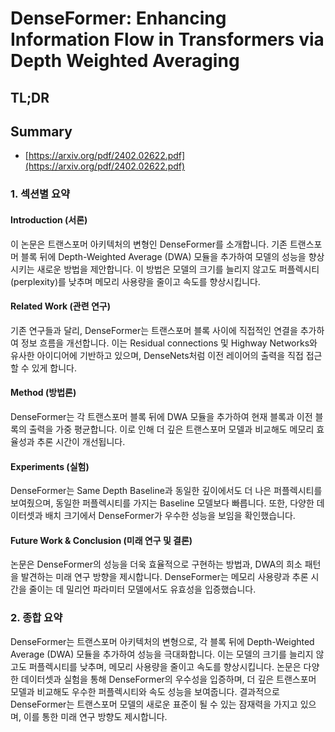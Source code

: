 # DenseFormer: Enhancing Information Flow in Transformers via Depth Weighted Averaging
## TL;DR
## Summary
- [https://arxiv.org/pdf/2402.02622.pdf](https://arxiv.org/pdf/2402.02622.pdf)

### 1. 섹션별 요약

#### Introduction (서론)
이 논문은 트랜스포머 아키텍처의 변형인 DenseFormer를 소개합니다. 기존 트랜스포머 블록 뒤에 Depth-Weighted Average (DWA) 모듈을 추가하여 모델의 성능을 향상시키는 새로운 방법을 제안합니다. 이 방법은 모델의 크기를 늘리지 않고도 퍼플렉시티(perplexity)를 낮추며 메모리 사용량을 줄이고 속도를 향상시킵니다.

#### Related Work (관련 연구)
기존 연구들과 달리, DenseFormer는 트랜스포머 블록 사이에 직접적인 연결을 추가하여 정보 흐름을 개선합니다. 이는 Residual connections 및 Highway Networks와 유사한 아이디어에 기반하고 있으며, DenseNets처럼 이전 레이어의 출력을 직접 접근할 수 있게 합니다.

#### Method (방법론)
DenseFormer는 각 트랜스포머 블록 뒤에 DWA 모듈을 추가하여 현재 블록과 이전 블록의 출력을 가중 평균합니다. 이로 인해 더 깊은 트랜스포머 모델과 비교해도 메모리 효율성과 추론 시간이 개선됩니다.

#### Experiments (실험)
DenseFormer는 Same Depth Baseline과 동일한 깊이에서도 더 나은 퍼플렉시티를 보여줬으며, 동일한 퍼플렉시티를 가지는 Baseline 모델보다 빠릅니다. 또한, 다양한 데이터셋과 배치 크기에서 DenseFormer가 우수한 성능을 보임을 확인했습니다.

#### Future Work & Conclusion (미래 연구 및 결론)
논문은 DenseFormer의 성능을 더욱 효율적으로 구현하는 방법과, DWA의 희소 패턴을 발견하는 미래 연구 방향을 제시합니다. DenseFormer는 메모리 사용량과 추론 시간을 줄이는 데 밀리언 파라미터 모델에서도 유효성을 입증했습니다.

### 2. 종합 요약

DenseFormer는 트랜스포머 아키텍처의 변형으로, 각 블록 뒤에 Depth-Weighted Average (DWA) 모듈을 추가하여 성능을 극대화합니다. 이는 모델의 크기를 늘리지 않고도 퍼플렉시티를 낮추며, 메모리 사용량을 줄이고 속도를 향상시킵니다. 논문은 다양한 데이터셋과 실험을 통해 DenseFormer의 우수성을 입증하며, 더 깊은 트랜스포머 모델과 비교해도 우수한 퍼플렉시티와 속도 성능을 보여줍니다. 결과적으로 DenseFormer는 트랜스포머 모델의 새로운 표준이 될 수 있는 잠재력을 가지고 있으며, 이를 통한 미래 연구 방향도 제시합니다.